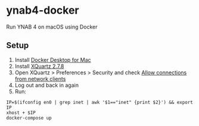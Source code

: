 # ynab4-docker

Run YNAB 4 on macOS using Docker

## Setup

1. Install [Docker Desktop for Mac](https://download.docker.com/mac/stable/Docker.dmg)
1. Install [XQuartz 2.7.8](https://www.xquartz.org/releases/XQuartz-2.7.8.html)
1. Open XQuartz > Preferences > Security and check [Allow connections from network clients](https://user-images.githubusercontent.com/759811/59886353-3a06c880-9384-11e9-8453-345a0365dce3.png)
1. Log out and back in again
1. Run:
```
IP=$(ifconfig en0 | grep inet | awk '$1=="inet" {print $2}') && export IP
xhost + $IP
docker-compose up
